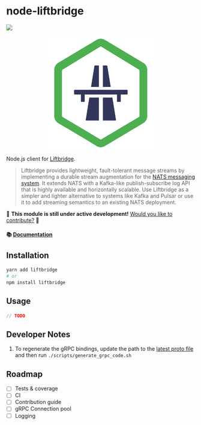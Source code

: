 # node-liftbridge

![](liftbridge.svg)

<p align="center">
  <img width="300" height="300" src="media/node-liftbridge.svg">
</p>

Node.js client for [Liftbridge](https://github.com/liftbridge-io/liftbridge).

> Liftbridge provides lightweight, fault-tolerant message streams by implementing a durable stream augmentation for the [NATS messaging system](https://nats.io/). It extends NATS with a Kafka-like publish-subscribe log API that is highly available and horizontally scalable. Use Liftbridge as a simpler and lighter alternative to systems like Kafka and Pulsar or use it to add streaming semantics to an existing NATS deployment.

🚧 **This module is still under active development!** [Would you like to contribute?](https://github.com/paambaati/node-liftbridge) 🚧

#### 📚 [Documentation](https://paambaati.github.io/node-liftbridge/classes/liftbridgeclient.html)

## Installation

```bash
yarn add liftbridge
# or
npm install liftbridge
```

## Usage

```typescript
// TODO
```

## Developer Notes

1. To regenerate the gRPC bindings, update the path to the [latest proto file](https://github.com/liftbridge-io/liftbridge-grpc/blob/master/api.proto) and then run `./scripts/generate_grpc_code.sh`

## Roadmap

- [ ] Tests & coverage
- [ ] CI
- [ ] Contribution guide
- [ ] gRPC Connection pool
- [ ] Logging
